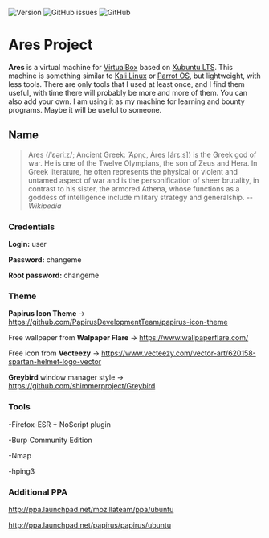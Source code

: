 ![Version](https://img.shields.io/badge/version-alpha-red) ![GitHub issues](https://img.shields.io/github/issues/h0ek/ares) ![GitHub](https://img.shields.io/github/license/h0ek/ares)
# Ares Project

**Ares** is a virtual machine for [VirtualBox](https://www.virtualbox.org/) based on [Xubuntu LTS](https://xubuntu.org/download/).
This machine is something similar to [Kali Linux](https://www.kali.org/) or [Parrot OS](https://parrotlinux.org/), but lightweight, with less tools. There are only tools that I used at least once, and I find them useful, with time there will probably be more and more of them. You can also add your own. I am using it as my machine for learning and bounty programs. Maybe it will be useful to someone.

## Name

> Ares (/ˈɛəriːz/; Ancient Greek: Ἄρης, Áres [árɛːs]) is the Greek god of war. He is one of the Twelve Olympians, the son of Zeus and Hera. In Greek literature, he often represents the physical or violent and untamed aspect of war and is the personification of sheer brutality, in contrast to his sister, the armored Athena, whose functions as a goddess of intelligence include military strategy and generalship.
> -- <cite>Wikipedia</cite>

### Credentials

**Login:** user

**Password:** changeme

**Root password:** changeme

### Theme

**Papirus Icon Theme** -> https://github.com/PapirusDevelopmentTeam/papirus-icon-theme

Free wallpaper from **Walpaper Flare** -> https://www.wallpaperflare.com/

Free icon from **Vecteezy** -> https://www.vecteezy.com/vector-art/620158-spartan-helmet-logo-vector

**Greybird** window manager style -> https://github.com/shimmerproject/Greybird

### Tools

-Firefox-ESR + NoScript plugin

-Burp Community Edition

-Nmap

-hping3

### Additional PPA

http://ppa.launchpad.net/mozillateam/ppa/ubuntu

http://ppa.launchpad.net/papirus/papirus/ubuntu
